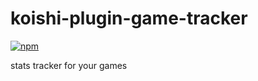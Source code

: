 # koishi-plugin-game-tracker

[![npm](https://img.shields.io/npm/v/koishi-plugin-game-tracker?style=flat-square)](https://www.npmjs.com/package/koishi-plugin-game-tracker)

stats tracker for your games
